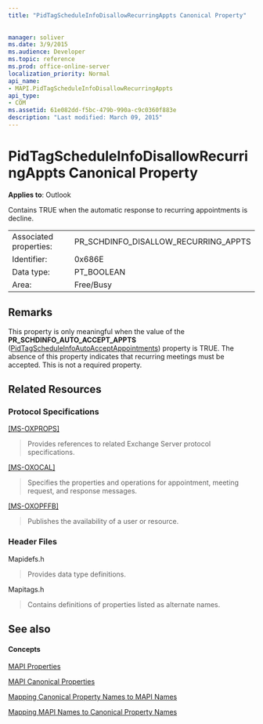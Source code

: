```yaml
---
title: "PidTagScheduleInfoDisallowRecurringAppts Canonical Property"
 
 
manager: soliver
ms.date: 3/9/2015
ms.audience: Developer
ms.topic: reference
ms.prod: office-online-server
localization_priority: Normal
api_name:
- MAPI.PidTagScheduleInfoDisallowRecurringAppts
api_type:
- COM
ms.assetid: 61e082dd-f5bc-479b-990a-c9c0360f883e
description: "Last modified: March 09, 2015"
---
```


# PidTagScheduleInfoDisallowRecurringAppts Canonical Property

  
  
**Applies to**: Outlook 
  
Contains TRUE when the automatic response to recurring appointments is decline.
  
|||
|:-----|:-----|
|Associated properties:  <br/> |PR_SCHDINFO_DISALLOW_RECURRING_APPTS  <br/> |
|Identifier:  <br/> |0x686E  <br/> |
|Data type:  <br/> |PT_BOOLEAN  <br/> |
|Area:  <br/> |Free/Busy  <br/> |
   
## Remarks

This property is only meaningful when the value of the **PR_SCHDINFO_AUTO_ACCEPT_APPTS** ([PidTagScheduleInfoAutoAcceptAppointments](pidtagscheduleinfoautoacceptappointments-canonical-property.md)) property is TRUE. The absence of this property indicates that recurring meetings must be accepted. This is not a required property.
  
## Related Resources

### Protocol Specifications

[[MS-OXPROPS]](http://msdn.microsoft.com/library/f6ab1613-aefe-447d-a49c-18217230b148%28Office.15%29.aspx)
  
> Provides references to related Exchange Server protocol specifications.
    
[[MS-OXOCAL]](http://msdn.microsoft.com/library/09861fde-c8e4-4028-9346-e7c214cfdba1%28Office.15%29.aspx)
  
> Specifies the properties and operations for appointment, meeting request, and response messages.
    
[[MS-OXOPFFB]](http://msdn.microsoft.com/library/1a527299-7211-4d27-a74c-b69bd0746320%28Office.15%29.aspx)
  
> Publishes the availability of a user or resource.
    
### Header Files

Mapidefs.h
  
> Provides data type definitions.
    
Mapitags.h
  
> Contains definitions of properties listed as alternate names.
    
## See also

#### Concepts

[MAPI Properties](mapi-properties.md)
  
[MAPI Canonical Properties](mapi-canonical-properties.md)
  
[Mapping Canonical Property Names to MAPI Names](mapping-canonical-property-names-to-mapi-names.md)
  
[Mapping MAPI Names to Canonical Property Names](mapping-mapi-names-to-canonical-property-names.md)

